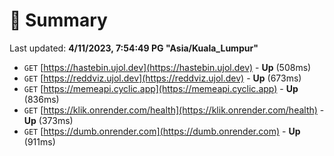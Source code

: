 # 📖 Summary
Last updated: **4/11/2023, 7:54:49 PG "Asia/Kuala_Lumpur"**

- `GET` [https://hastebin.ujol.dev](https://hastebin.ujol.dev) - **Up** (508ms)
- `GET` [https://reddviz.ujol.dev](https://reddviz.ujol.dev) - **Up** (673ms)
- `GET` [https://memeapi.cyclic.app](https://memeapi.cyclic.app) - **Up** (836ms)
- `GET` [https://klik.onrender.com/health](https://klik.onrender.com/health) - **Up** (373ms)
- `GET` [https://dumb.onrender.com](https://dumb.onrender.com) - **Up** (911ms)
